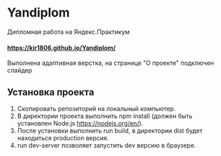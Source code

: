 # Yandiplom
Дипломная работа на Яндекс.Практикум

#### https://kir1806.github.io/Yandiplom/

Выполнена адаптивная верстка, на странице "О проекте" подключен слайдер

## Установка проекта

1. Скопировать репозиторий на локальный компьютер.
2. В директории проекта выполнить npm install  (должен быть установлен Node.js <https://nodejs.org/en/>).
3. После установки выполнить run build, в директории dist будет находиться production версия.
4. run dev-server позволяет запустить dev версию в браузере.
